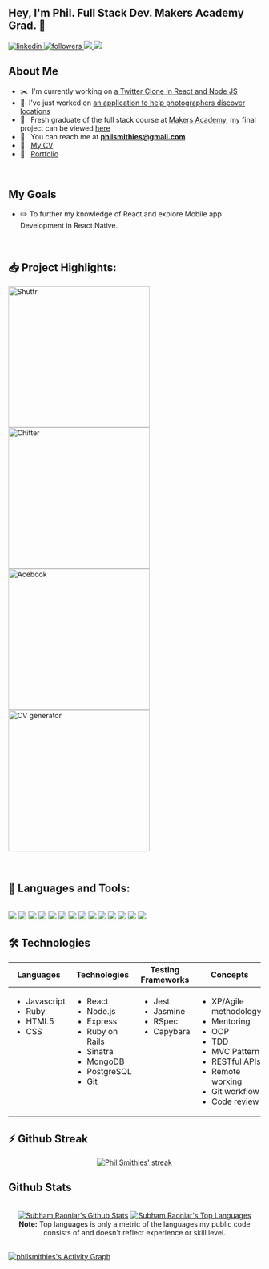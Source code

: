 ## Hey, I'm Phil. Full Stack Dev. Makers Academy Grad. 🌱 

<div align="left">

 <a href="https://uk.linkedin.com/in/phil-smithies">
  <img alt="linkedin" title="My LinkedIn Page" src="https://img.shields.io/badge/LinkedIn-0077B5?style=for-the-badge&logo=linkedin&logoColor=white">
</a>
   
<a href="https://github.com/philsmithies">
  <img alt="followers" title="Follow me on Github" src="https://img.shields.io/github/followers/philsmithies?color=236ad3&labelColor=1155ba&style=for-the-badge&logo=github&label=Follow"/>
</a>

<a href="mailto:philsmithies@gmail.com">
  <img src="https://img.shields.io/badge/Email-%23D14836?style=for-the-badge&logo=gmail&logoColor=white"/>
</a>

<a href="https://www.codewars.com/users/phileeep">
  <img src="https://img.shields.io/badge/CodeWars-%23AD2C27?style=for-the-badge&logo=codewars&logoColor=white"/>
</a>

## About Me

- ✂️&nbsp; I'm currently working on [a Twitter Clone In React and Node JS](https://github.com/philsmithies/chitter-react)
- 🔨&nbsp; I’ve just worked on [an application to help photographers discover locations](https://github.com/philsmithies/shuttr)
- 🌱 &nbsp; Fresh graduate of the full stack course at [Makers Academy](https://makers.tech), my final project can be viewed [here](https://github.com/philsmithies/shuttr) 
- 📧 &nbsp; You can reach me at **philsmithies@gmail.com**
- 📝 &nbsp; [My CV](https://drive.google.com/file/d/1sbj8XjFfYn_d2ElA-CJsVHZiq7XwA6sG/view?usp=sharing)
- 📣 &nbsp; [Portfolio](https://www.philsmithies.dev)

<br>

## My Goals
- ✏️ To further my knowledge of React and explore Mobile app Development in React Native. 
<br>

## 📥 Project Highlights:

<p align="left">
  <a href=https://github.com/philsmithies/shuttr><img width="282" src="https://denvercoder1-github-readme-stats.vercel.app/api/pin/?username=philsmithies&repo=shuttr&show_icons=false&count_private=true&theme=react&hide_border=true&bg_color=1F222A" alt="Shuttr"></a>
  <a href=https://github.com/philsmithies/chitter-react><img width="282" src="https://denvercoder1-github-readme-stats.vercel.app/api/pin/?username=philsmithies&repo=chitter-react&show_icons=false&count_private=true&theme=react&hide_border=true&bg_color=1F222A" alt="Chitter"></a>
  <a href=https://github.com/philsmithies/acebook><img width="282" src="https://denvercoder1-github-readme-stats.vercel.app/api/pin/?username=philsmithies&repo=acebook&show_icons=false&count_private=true&theme=react&hide_border=true&bg_color=1F222A" alt="Acebook"></a>
  <a href=https://github.com/philsmithies/cv-generator><img width="282" src="https://denvercoder1-github-readme-stats.vercel.app/api/pin/?username=philsmithies&repo=cv-generator&show_icons=false&count_private=true&theme=react&hide_border=true&bg_color=1F222A" alt="CV generator"></a>
</p>

<br/>

## :hammer: Languages and Tools:
<br>

<div align="left">
<img src="https://img.shields.io/badge/JavaScript-F7DF1E?style=for-the-badge&logo=javascript&logoColor=black">
<img src="https://img.shields.io/badge/React-20232A?style=for-the-badge&logo=react&logoColor=61DAFB">
<img src="https://img.shields.io/badge/Node.js-339933?style=for-the-badge&logo=nodedotjs&logoColor=white">
<img src="https://img.shields.io/badge/Express.js-000000?style=for-the-badge&logo=express&logoColor=white">
<img src="https://img.shields.io/badge/MongoDB-4EA94B?style=for-the-badge&logo=mongodb&logoColor=white">
<img src="https://img.shields.io/badge/Jest-C21325?style=for-the-badge&logo=jest&logoColor=white">
<img src="https://img.shields.io/badge/Ruby-CC342D?style=for-the-badge&logo=ruby&logoColor=white">
<img src="https://img.shields.io/badge/Ruby_on_Rails-CC0000?style=for-the-badge&logo=ruby-on-rails&logoColor=white">
<img src="https://img.shields.io/badge/HTML5-E34F26?style=for-the-badge&logo=html5&logoColor=white">
<img src="https://img.shields.io/badge/CSS3-1572B6?style=for-the-badge&logo=css3&logoColor=white">
<img src="https://img.shields.io/badge/PostgreSQL-316192?style=for-the-badge&logo=postgresql&logoColor=white">
<img src="https://img.shields.io/badge/Heroku-430098?style=for-the-badge&logo=heroku&logoColor=white">
<img src="https://img.shields.io/badge/Git-F05032?style=for-the-badge&logo=git&logoColor=white">
<img src="https://img.shields.io/badge/adobephotoshop-%2331A8FF?style=for-the-badge&logo=adobephotoshop&logoColor=white">
<div/>

## 🛠 Technologies

<table>
  <thead>
    <tr>
      <th>Languages</th>
      <th>Technologies</th>
      <th>Testing Frameworks</th>
      <th>Concepts</th>
    </tr>
  </thead>
  <tbody>
    <tr>
      <td style="vertical-align: top">
        <ul>
          <li>Javascript</li>
          <li>Ruby</li>
          <li>HTML5</li>
          <li>CSS</li>
        </ul>
      </td>
      <td style="vertical-align: top">
        <ul>
          <li>React</li>
          <li>Node.js</li>
          <li>Express</li>
          <li>Ruby on Rails</li>
          <li>Sinatra</li>
          <li>MongoDB</li>
          <li>PostgreSQL</li>
          <li>Git</li>
        </ul>
      </td>
      <td style="vertical-align: top">
        <ul>
          <li>Jest</li>
          <li>Jasmine</li>
          <li>RSpec</li>
          <li>Capybara</li>
        </ul>
      </td>
      <td style="vertical-align: top">
        <ul>
          <li>XP/Agile methodology</li>
          <li>Mentoring</li>
          <li>OOP</li>
          <li>TDD</li>
          <li>MVC Pattern</li>
          <li>RESTful APIs</li>
          <li>Remote working</li>
          <li>Git workflow</li>
          <li>Code review</li>
        </ul>
      </td>
    </tr>
  </tbody>
</table>

## :zap: Github Streak 

<p align="center">
    <a href="https://github.com/philsmithies/github-readme-streak-stats">
        <img title="🔥 Get streak stats for your profile at git.io/streak-stats" alt="Phil Smithies' streak" src="https://github-readme-streak-stats.herokuapp.com/?user=philsmithies&theme=black-ice&hide_border=true&stroke=0000&background=060A0CD0"/>
    </a>
</p>

## Github Stats
<p align="center">
  <br/>
    <a href="https://github.com/philsmithies/github-readme-stats"><img alt="Subham Raoniar's Github Stats" src="https://github-readme-stats.vercel.app/api?username=philsmithies&show_icons=true&count_private=true&theme=react&hide_border=true&bg_color=0D1117" /></a>
  <a href="https://github.com/philsmithies/github-readme-stats"><img alt="Subham Raoniar's Top Languages" src="https://github-readme-stats.vercel.app/api/top-langs/?username=philsmithies&langs_count=8&count_private=true&layout=compact&theme=react&hide_border=true&bg_color=0D1117" /></a>
  <br/>
  <b>Note:</b> Top languages is only a metric of the languages my public code consists of and doesn't reflect experience or skill level.

<br/>
<br/>

<a href="https://github.com/philsmithies/github-readme-activity-graph"><img alt="philsmithies's Activity Graph" src="https://activity-graph.herokuapp.com/graph?username=philsmithies&bg_color=0D1117&color=5BCDEC&line=5BCDEC&point=FFFFFF&hide_border=true" /></a>
</p>
<br />
